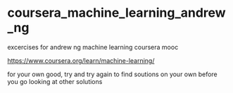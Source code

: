 # coursera_machine_learning_andrew_ng
excercises for andrew ng machine learning coursera mooc

https://www.coursera.org/learn/machine-learning/

for your own good, try and try again to find soutions on your own before you go looking at other solutions
